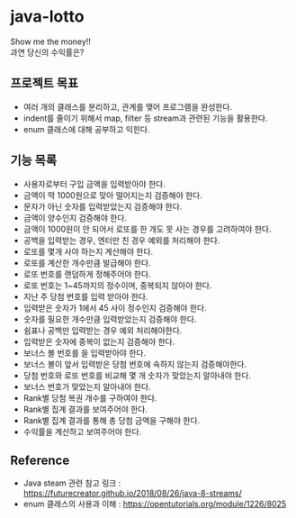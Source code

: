 # java-lotto
Show me the money!!<br>
과연 당신의 수익률은?

## 프로젝트 목표
- 여러 개의 클래스를 분리하고, 관계를 맺어 프로그램을 완성한다.
- indent를 줄이기 위해서 map, filter 등 stream과 관련된 기능을 활용한다.
- enum 클래스에 대해 공부하고 익힌다.

## 기능 목록

- 사용자로부터 구입 금액을 입력받아야 한다.
- 금액이 딱 1000원으로 맞아 떨어지는지 검증해야 한다.
- 문자가 아닌 숫자를 입력받았는지 검증해야 한다.
- 금액이 양수인지 검증해야 한다.
- 금액이 1000원이 안 되어서 로또를 한 개도 못 사는 경우를 고려하여야 한다.
- 공백을 입력받는 경우, 엔터만 친 경우 예외를 처리해야 한다.
- 로또를 몇개 사야 하는지 계산해야 한다.
- 로또를 계산한 개수만큼 발급해야 한다.
- 로또 번호를 랜덤하게 정해주어야 한다.
- 로또 번호는 1~45까지의 정수이며, 중복되지 않아야 한다.
- 지난 주 당첨 번호를 입력 받아야 한다.
- 입력받은 숫자가 1에서 45 사이 정수인지 검증해야 한다.
- 숫자를 필요한 개수만큼 입력받았는지 검증해야 한다.
- 쉼표나 공백만 입력받는 경우 예외 처리해야한다.
- 입력받은 숫자에 중복이 없는지 검증해야 한다.
- 보너스 볼 번호를 을 입력받아야 한다.
- 보너스 볼이 앞서 입력받은 당첨 번호에 속하지 않는지 검증해야한다.
- 당첨 번호와 로또 번호를 비교해 몇 개 숫자가 맞았는지 알아내야 한다.
- 보너스 번호가 맞았는지 알아내야 한다.
- Rank별 당첨 복권 개수를 구하여야 한다.
- Rank별 집계 결과를 보여주어야 한다.
- Rank별 집계 결과를 통해 총 당첨 금액을 구해야 한다.
- 수익률을 계산하고 보여주어야 한다.

## Reference
- Java steam 관련 참고 링크 : https://futurecreator.github.io/2018/08/26/java-8-streams/
- enum 클래스의 사용과 이해 : https://opentutorials.org/module/1226/8025